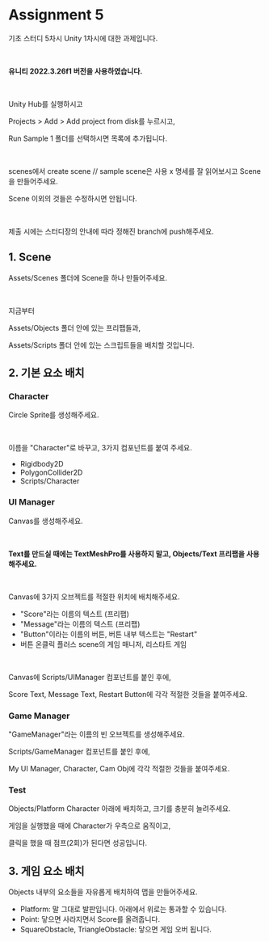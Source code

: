 # Assignment 5

기초 스터디 5차시 Unity 1차시에 대한 과제입니다.

<br/>

**유니티 2022.3.26f1 버전을 사용하였습니다.**

<br/>

Unity Hub를 실행하시고

Projects > Add > Add project from disk를 누르시고,

Run Sample 1 폴더를 선택하시면 목록에 추가됩니다.

<br/>

scenes에서 create scene // sample scene은 사용 x
명세를 잘 읽어보시고 Scene을 만들어주세요.

Scene 이외의 것들은 수정하시면 안됩니다.

<br/>

제출 시에는 스터디장의 안내에 따라 정해진 branch에 push해주세요.

## 1. Scene

Assets/Scenes 폴더에 Scene을 하나 만들어주세요.

<br/>

지금부터 

Assets/Objects 폴더 안에 있는 프리팹들과,

Assets/Scripts 폴더 안에 있는 스크립트들을 배치할 것입니다.

## 2. 기본 요소 배치

### Character

Circle Sprite를 생성해주세요.

<br/>

이름을 "Character"로 바꾸고, 3가지 컴포넌트를 붙여 주세요.

- Rigidbody2D
- PolygonCollider2D
- Scripts/Character

### UI Manager

Canvas를 생성해주세요.

<br/>

**Text를 만드실 때에는 TextMeshPro를 사용하지 말고, Objects/Text 프리팹을 사용해주세요.**

<br/>

Canvas에 3가지 오브젝트를 적절한 위치에 배치해주세요.
- "Score"라는 이름의 텍스트 (프리팹)
- "Message"라는 이름의 텍스트 (프리팹)
- "Button"이라는 이름의 버튼, 버튼 내부 텍스트는 "Restart"
- 버튼 온클릭 플러스 scene의 게임 매니저, 리스타트 게임

<br/>

Canvas에 Scripts/UIManager 컴포넌트를 붙인 후에,

Score Text, Message Text, Restart Button에 각각 적절한 것들을 붙여주세요.

### Game Manager

"GameManager"라는 이름의 빈 오브젝트를 생성해주세요.

Scripts/GameManager 컴포넌트를 붙인 후에,

My UI Manager, Character, Cam Obj에 각각 적절한 것들을 붙여주세요.

### Test

Objects/Platform Character 아래에 배치하고, 크기를 충분히 늘려주세요.

게임을 실행했을 때에 Character가 우측으로 움직이고,

클릭을 했을 때 점프(2회)가 된다면 성공입니다.

## 3. 게임 요소 배치

Objects 내부의 요소들을 자유롭게 배치하여 맵을 만들어주세요.

- Platform: 말 그대로 발판입니다. 아래에서 위로는 통과할 수 있습니다.
- Point: 닿으면 사라지면서 Score를 올려줍니다.
- SquareObstacle, TriangleObstacle: 닿으면 게임 오버 됩니다.
